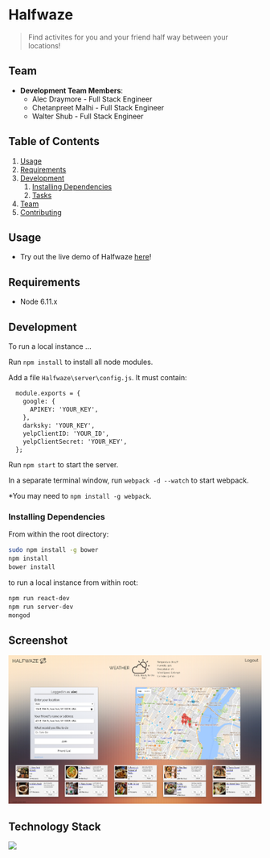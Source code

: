 # Halfwaze

> Find activites for you and your friend half way between your locations!

## Team

  - __Development Team Members__: 
    - Alec Draymore - Full Stack Engineer
    - Chetanpreet Malhi - Full Stack Engineer
    - Walter Shub - Full Stack Engineer

## Table of Contents

1. [Usage](#Usage)
1. [Requirements](#requirements)
1. [Development](#development)
    1. [Installing Dependencies](#installing-dependencies)
    1. [Tasks](#tasks)
1. [Team](#team)
1. [Contributing](#contributing)

## Usage

- Try out the live demo of Halfwaze [here](https://halfwaze-v2.herokuapp.com/)!

## Requirements

- Node 6.11.x

## Development

To run a local instance ...

Run ```npm install``` to install all node modules.

Add a file ```Halfwaze\server\config.js```. It must contain: 
```
  module.exports = {
    google: {
      APIKEY: 'YOUR_KEY',
    },
    darksky: 'YOUR_KEY',
    yelpClientID: 'YOUR_ID',
    yelpClientSecret: 'YOUR_KEY',
  };
```

Run ```npm start``` to start the server.

In a separate terminal window, run ```webpack -d --watch``` to start webpack.

\*You may need to ```npm install -g webpack```.

### Installing Dependencies

From within the root directory:

```sh
sudo npm install -g bower
npm install
bower install
```

to run a local instance from within root:
```sh
npm run react-dev
npm run server-dev
mongod
```

## Screenshot

![](images/halfwaze.png?raw=true)

## Technology Stack

![](images/techstack.png?raw=true)
